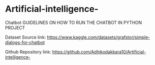 # Artificial-intelligence-
Chatbot 
GUIDELINES ON HOW TO RUN THE CHATBOT IN PYTHON PROJECT 

Dataset Source link: 
https://www.kaggle.com/datasets/grafstor/simple-dialogs-for-chatbot


Github Repository link:
https://github.com/Adhikodakkara10/Artificial-intelligence-
